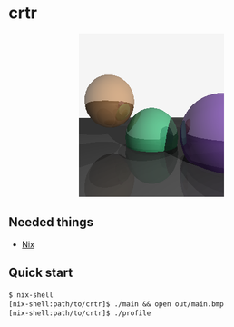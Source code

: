 # crtr

<div align="center"><img src="cover.bmp"></div>

Needed things
---
*   [Nix](https://nixos.org/nix/)

Quick start
---
```
$ nix-shell
[nix-shell:path/to/crtr]$ ./main && open out/main.bmp
[nix-shell:path/to/crtr]$ ./profile
```
